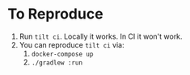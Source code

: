 # To Reproduce

1. Run `tilt ci`. Locally it works. In CI it won't work.
2. You can reproduce `tilt ci` via:
   1. `docker-compose up`
   2. `./gradlew :run`